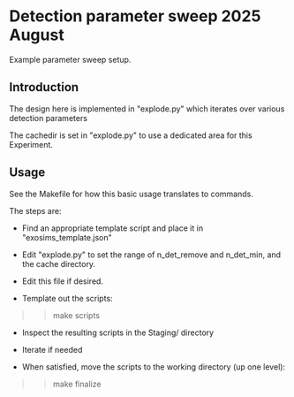 # Detection parameter sweep 2025 August

Example parameter sweep setup.


## Introduction

The design here is implemented in "explode.py" which
iterates over various detection parameters

The cachedir is set in "explode.py" 
to use a dedicated area for this Experiment.

## Usage

See the Makefile for how this basic usage translates to commands.

The steps are:
* Find an appropriate template script and place it in "exosims_template.json"

* Edit "explode.py" to set the range of n_det_remove and n_det_min, and the 
cache directory.

* Edit this file if desired.

* Template out the scripts:
>> make scripts

* Inspect the resulting scripts in the Staging/ directory

* Iterate if needed

* When satisfied, move the scripts to the working directory (up one level):
>> make finalize


